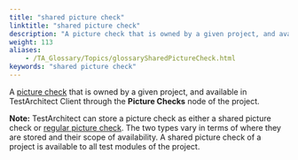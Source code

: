 ```yaml
--- 
title: "shared picture check"
linktitle: "shared picture check"
description: "A picture check that is owned by a given project, and available in TestArchitect Client through the Picture Checks node of the project. Note: TestArchitect can store a picture check as either a shared ..."
weight: 113
aliases: 
    - /TA_Glossary/Topics/glossarySharedPictureCheck.html
keywords: "shared picture check"
---
```


A [picture check](/TA_Glossary/Topics/glossaryPictureCheck.html) that is owned by a given project, and available in TestArchitect Client through the **Picture Checks** node of the project.

**Note:** TestArchitect can store a picture check as either a shared picture check or [regular picture check](/TA_Glossary/Topics/glossaryRegularPictureCheck.html). The two types vary in terms of where they are stored and their scope of availability. A shared picture check of a project is available to all test modules of the project.

